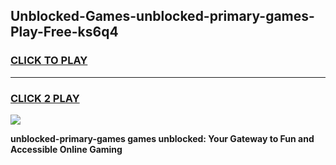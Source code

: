 
## Unblocked-Games-unblocked-primary-games-Play-Free-ks6q4
<h3>
<a href="https://premium76.site?title=unblocked-primary-games&ref=23A">CLICK TO PLAY</a></h3>
<hr>

<h3>
<a href="https://premium76.site?title=unblocked-primary-games&ref=23A">CLICK 2 PLAY</a>
  
</h3>

<a href="https://premium76.site?title=unblocked-primary-games&ref=23A"><img src="https://clearcache.store/games.png"></a>


**unblocked-primary-games games unblocked: Your Gateway to Fun and Accessible Online Gaming**
